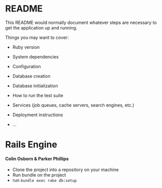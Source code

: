 # README

This README would normally document whatever steps are necessary to get the
application up and running.

Things you may want to cover:

* Ruby version

* System dependencies

* Configuration

* Database creation

* Database initialization

* How to run the test suite

* Services (job queues, cache servers, search engines, etc.)

* Deployment instructions

* ...

# Rails Engine
#### Colin Osborn & Parker Phillips
* Clone the project into a repository on your machine
* Run bundle on the project
* run `bundle exec rake db:setup`
